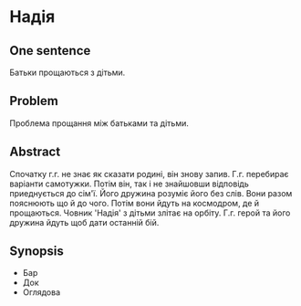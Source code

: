 # Надія

## One sentence

Батьки прощаються з дітьми.

## Problem

Проблема прощання між батьками та дітьми.

## Abstract

Спочатку г.г. не знає як сказати родині, він знову запив. Г.г. перебирає варіанти самотужки. Потім він, так і не знайшовши відповідь приеднується до сім'ї. Його дружина розуміє його без слів. Вони разом пояснюють що й до чого. Потім вони йдуть на космодром, де й прощаються. Човник 'Надія' з дітьми злітає на орбіту. Г.г. герой та його дружина йдуть щоб дати останній бій.

## Synopsis

* Бар
* Док
* Оглядова
